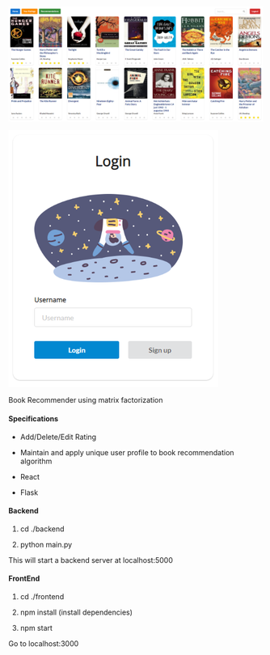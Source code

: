 ![Main](main.PNG)

![Login](login.PNG)

Book Recommender using matrix factorization
#### Specifications
* Add/Delete/Edit Rating
* Maintain and apply unique user profile to book recommendation algorithm

* React
* Flask

#### Backend

1. cd ./backend

2. python main.py


This will start a backend server at localhost:5000

#### FrontEnd

1. cd ./frontend

2. npm install (install dependencies)

3. npm start

Go to localhost:3000
